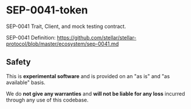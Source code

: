 # SEP-0041-token
SEP-0041 Trait, Client, and mock testing contract.

SEP-0041 Definition: https://github.com/stellar/stellar-protocol/blob/master/ecosystem/sep-0041.md

## Safety
This is **experimental software** and is provided on an "as is" and "as available" basis.

We do **not give any warranties** and **will not be liable for any loss** incurred through any use of this codebase.
